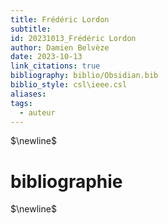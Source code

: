 ```yaml
---
title: Frédéric Lordon
subtitle: 
id: 20231013_Frédéric Lordon
author: Damien Belvèze
date: 2023-10-13
link_citations: true
bibliography: biblio/Obsidian.bib
biblio_style: csl\ieee.csl
aliases: 
tags:
  - auteur
---
```




$\newline$
# bibliographie
$\newline$






